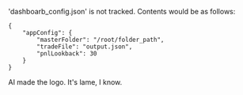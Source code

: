 'dashboarb_config.json' is not tracked.
Contents would be as follows:
```
{
    "appConfig": {
        "masterFolder": "/root/folder_path",
        "tradeFile": "output.json",
        "pnlLookback": 30
    }
}
```
AI made the logo.  It's lame, I know.
